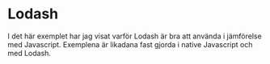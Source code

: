 # Lodash 

I det här exemplet har jag visat varför Lodash är bra att använda i jämförelse med Javascript.
Exemplena är likadana fast gjorda i native Javascript och med Lodash. 



